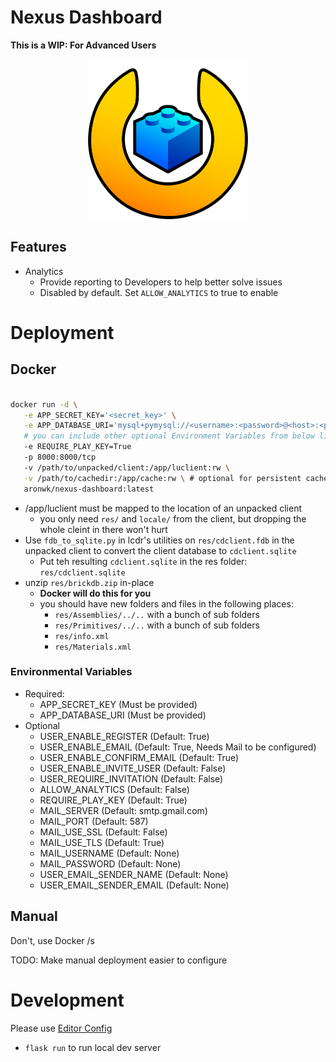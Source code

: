 # Nexus Dashboard

**This is a WIP: For Advanced Users**

<p align="center">
  <img src="app/static/logo/logo.png" alt="Sublime's custom image"/>
</p>

## Features

* Analytics
  * Provide reporting to Developers to help better solve issues
  * Disabled by default. Set `ALLOW_ANALYTICS` to true to enable

# Deployment

## Docker

```bash

docker run -d \
   -e APP_SECRET_KEY='<secret_key>' \
   -e APP_DATABASE_URI='mysql+pymysql://<username>:<password>@<host>:<port>/<database>' \
   # you can include other optional Environment Variables from below like this
   -e REQUIRE_PLAY_KEY=True
   -p 8000:8000/tcp
   -v /path/to/unpacked/client:/app/luclient:rw \
   -v /path/to/cachedir:/app/cache:rw \ # optional for persistent cache for conversions
   aronwk/nexus-dashboard:latest

```

 * /app/luclient must be mapped to the location of an unpacked client
   * you only need `res/` and `locale/` from the client, but dropping the whole cleint in there won't hurt
 * Use `fdb_to_sqlite.py` in lcdr's utilities on `res/cdclient.fdb` in the unpacked client to convert the client database to `cdclient.sqlite`
   * Put teh resulting `cdclient.sqlite` in the res folder: `res/cdclient.sqlite`
 * unzip `res/brickdb.zip` in-place
   * **Docker will do this for you**
   * you should have new folders and files in the following places:
      * `res/Assemblies/../..` with a bunch of sub folders
      * `res/Primitives/../..` with a bunch of sub folders
      * `res/info.xml`
      * `res/Materials.xml`

### Environmental Variables
 * Required:
    * APP_SECRET_KEY (Must be provided)
    * APP_DATABASE_URI (Must be provided)
 * Optional
    * USER_ENABLE_REGISTER (Default: True)
    * USER_ENABLE_EMAIL (Default: True, Needs Mail to be configured)
    * USER_ENABLE_CONFIRM_EMAIL (Default: True)
    * USER_ENABLE_INVITE_USER (Default: False)
    * USER_REQUIRE_INVITATION (Default: False)
    * ALLOW_ANALYTICS (Default: False)
    * REQUIRE_PLAY_KEY (Default: True)
    * MAIL_SERVER (Default: smtp.gmail.com)
    * MAIL_PORT (Default: 587)
    * MAIL_USE_SSL (Default: False)
    * MAIL_USE_TLS (Default: True)
    * MAIL_USERNAME (Default: None)
    * MAIL_PASSWORD (Default: None)
    * USER_EMAIL_SENDER_NAME (Default: None)
    * USER_EMAIL_SENDER_EMAIL (Default: None)

## Manual

Don't, use Docker /s

TODO: Make manual deployment easier to configure


# Development

Please use [Editor Config](https://editorconfig.org/)

 * `flask run` to run local dev server
